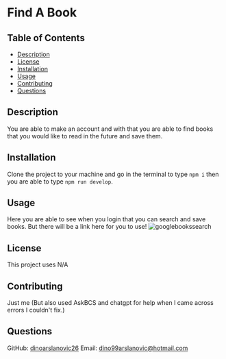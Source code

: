 # Find A Book

  ## Table of Contents 
  - [Description](#description)
  - [License](#license)
  - [Installation](#installation)
  - [Usage](#usage)
  - [Contributing](#contributing)
  - [Questions](#questions)

  ## Description 
  You are able to make an account and with that you are able to find books that you would like to read in the future and save them.

  ## Installation
  Clone the project to your machine and go in the terminal to type `npm i` then you are able to type `npm run develop`.

  ## Usage
  Here you are able to see when you login that you can search and save books. But there will be a link here for you to use!
  ![googlebookssearch](https://github.com/dinoarslanovic26/Find-A-Book/assets/117688172/4da529ca-f9d8-43d7-b6af-476b2183b74a)

  
  ## License
  This project uses N/A
  
  

  ## Contributing
  Just me (But also used AskBCS and chatgpt for help when I came across errors I couldn't fix.)


  ## Questions

 
 GitHub: [dinoarslanovic26](https://github.com/dinoarslanovic26) Email: dino99arslanovic@hotmail.com
  

